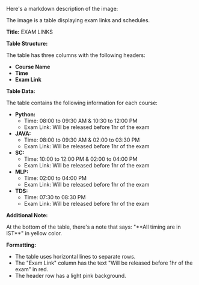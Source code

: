 Here's a markdown description of the image:

The image is a table displaying exam links and schedules.

**Title:** EXAM LINKS

**Table Structure:**

The table has three columns with the following headers:

*   **Course Name**
*   **Time**
*   **Exam Link**

**Table Data:**

The table contains the following information for each course:

*   **Python:**
    *   Time: 08:00 to 09:30 AM & 10:30 to 12:00 PM
    *   Exam Link: Will be released before 1hr of the exam
*   **JAVA:**
    *   Time: 08:00 to 09:30 AM & 02:00 to 03:30 PM
    *   Exam Link: Will be released before 1hr of the exam
*   **SC:**
    *   Time: 10:00 to 12:00 PM & 02:00 to 04:00 PM
    *   Exam Link: Will be released before 1hr of the exam
*   **MLP:**
    *   Time: 02:00 to 04:00 PM
    *   Exam Link: Will be released before 1hr of the exam
*   **TDS:**
    *   Time: 07:30 to 08:30 PM
    *   Exam Link: Will be released before 1hr of the exam

**Additional Note:**

At the bottom of the table, there's a note that says: "\*\*All timing are in IST\*\*" in yellow color.

**Formatting:**

*   The table uses horizontal lines to separate rows.
*   The "Exam Link" column has the text "Will be released before 1hr of the exam" in red.
*  The header row has a light pink background.
